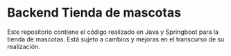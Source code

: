 
# Backend Tienda de mascotas

Este repositorio contiene el código realizado en Java y Springboot para la tienda de mascotas. Está sujeto a cambios y mejoras en el transcurso de su realización.

